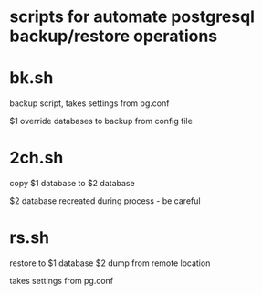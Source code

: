 # scripts for automate postgresql backup/restore operations

# bk.sh
backup script, takes settings from pg.conf

$1 override databases to backup from config file

# 2ch.sh
copy $1 database to $2 database

$2 database recreated during process - be careful

# rs.sh
restore to $1 database $2 dump from remote location

takes settings from pg.conf

